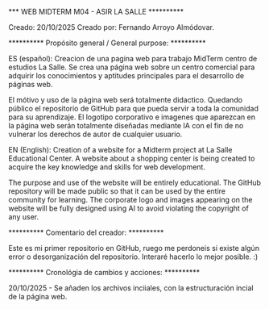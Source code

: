 
                                                           
*** WEB MIDTERM M04 - ASIR LA SALLE **********                


Creado: 20/10/2025
Creado por: Fernando Arroyo Almódovar.


**********   Propósito general / General purpose: **********  

ES (español):
Creacion de una pagina web para trabajo MidTerm centro de estudios La Salle.
Se crea una página web sobre un centro comercial para adquirir los conocimientos y aptitudes principales para el desarrollo de páginas web.

El mótivo y uso de la página web será totalmente didactico. Quedando público el repositorio de GitHub para que pueda servir a toda la comunidad para su aprendizaje.
El logotipo corporativo e imagenes que aparezcan en la página web serán totalmente diseñadas mediante IA con el fin de no vulnerar los derechos de autor de cualquier usuario.

EN (English):
Creation of a website for a Midterm project at La Salle Educational Center.
A website about a shopping center is being created to acquire the key knowledge and skills for web development.

The purpose and use of the website will be entirely educational. The GitHub repository will be made public so that it can be used by the entire community for learning.
The corporate logo and images appearing on the website will be fully designed using AI to avoid violating the copyright of any user.


**********  Comentario del creador: **********  

Este es mi primer repositorio en GitHub, ruego me perdoneis si existe algún error o desorganización del repositorio. Interaré hacerlo lo mejor posible. :)


**********  Cronológia de cambios y acciones: **********  

20/10/2025 - Se añaden los archivos inciiales, con la estructuración incial de la página web.

